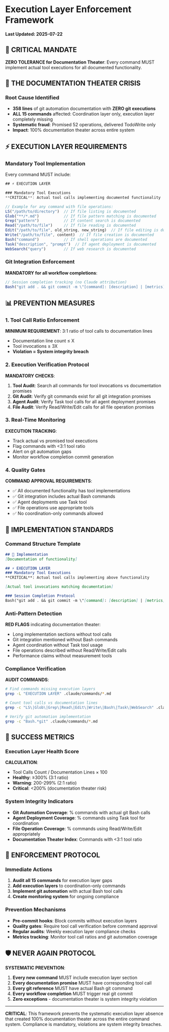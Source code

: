 # Execution Layer Enforcement Framework

**Last Updated: 2025-07-22**

## 🎯 CRITICAL MANDATE

**ZERO TOLERANCE for Documentation Theater**: Every command MUST implement actual tool executions for all documented functionality.

## 🚨 THE DOCUMENTATION THEATER CRISIS

### Root Cause Identified
- **358 lines** of git automation documentation with **ZERO git executions**
- **ALL 15 commands** affected: Coordination layer only, execution layer completely missing
- **Systematic fraud**: Promised 52 operations, delivered TodoWrite only
- **Impact**: 100% documentation theater across entire system

## ⚡ EXECUTION LAYER REQUIREMENTS

### Mandatory Tool Implementation
Every command MUST include:

```javascript
## ⚡ EXECUTION LAYER

### Mandatory Tool Executions
**CRITICAL**: Actual tool calls implementing documented functionality

// Example for any command with file operations:
LS("/path/to/directory")  // If file listing is documented
Glob("**/*.md")           // If file pattern matching is documented  
Grep("pattern")           // If content search is documented
Read("/path/to/file")     // If file reading is documented
Edit("/path/to/file", old_string, new_string)  // If file editing is documented
Write("/path/to/file", content)  // If file creation is documented
Bash("command")           // If shell operations are documented
Task("description", "prompt")  // If agent deployment is documented
WebSearch("query")        // If web research is documented
```

### Git Integration Enforcement
**MANDATORY for all workflow completions**:

```javascript
// Session completion tracking (no Claude attribution)
Bash("git add . && git commit -m \"[command]: [description] | [metrics] ✓session-[N]\"")
```

## 📊 PREVENTION MEASURES

### 1. Tool Call Ratio Enforcement
**MINIMUM REQUIREMENT**: 3:1 ratio of tool calls to documentation lines
- Documentation line count ≤ X
- Tool invocations ≥ 3X
- **Violation = System integrity breach**

### 2. Execution Verification Protocol
**MANDATORY CHECKS**:
1. **Tool Audit**: Search all commands for tool invocations vs documentation promises
2. **Git Audit**: Verify git commands exist for all git integration promises  
3. **Agent Audit**: Verify Task tool calls for all agent deployment promises
4. **File Audit**: Verify Read/Write/Edit calls for all file operation promises

### 3. Real-Time Monitoring
**EXECUTION TRACKING**:
- Track actual vs promised tool executions
- Flag commands with <3:1 tool ratio
- Alert on git automation gaps
- Monitor workflow completion commit generation

### 4. Quality Gates
**COMMAND APPROVAL REQUIREMENTS**:
- ✅ All documented functionality has tool implementations
- ✅ Git integration includes actual Bash commands
- ✅ Agent deployments use Task tool
- ✅ File operations use appropriate tools
- ✅ No coordination-only commands allowed

## 🔧 IMPLEMENTATION STANDARDS

### Command Structure Template
```markdown
## 🔧 Implementation
[Documentation of functionality]

## ⚡ EXECUTION LAYER
### Mandatory Tool Executions
**CRITICAL**: Actual tool calls implementing above functionality

[Actual tool invocations matching documentation]

### Session Completion Protocol  
Bash("git add . && git commit -m \"[command]: [description] | [metrics] ✓session-[N]\"")
```

### Anti-Pattern Detection
**RED FLAGS** indicating documentation theater:
- Long implementation sections without tool calls
- Git integration mentioned without Bash commands
- Agent coordination without Task tool usage
- File operations described without Read/Write/Edit calls
- Performance claims without measurement tools

### Compliance Verification
**AUDIT COMMANDS**:
```bash
# Find commands missing execution layers
grep -L "EXECUTION LAYER" .claude/commands/*.md

# Count tool calls vs documentation lines  
grep -c "LS\|Glob\|Grep\|Read\|Edit\|Write\|Bash\|Task\|WebSearch" .claude/commands/[command].md

# Verify git automation implementation
grep -c "Bash.*git" .claude/commands/*.md
```

## 🎯 SUCCESS METRICS

### Execution Layer Health Score
**CALCULATION**:
- Tool Calls Count / Documentation Lines × 100
- **Healthy**: ≥300% (3:1 ratio)
- **Warning**: 200-299% (2:1 ratio)  
- **Critical**: <200% (documentation theater risk)

### System Integrity Indicators
- **Git Automation Coverage**: % commands with actual git Bash calls
- **Agent Deployment Coverage**: % commands using Task tool for coordination  
- **File Operation Coverage**: % commands using Read/Write/Edit appropriately
- **Documentation Theater Index**: Commands with <3:1 tool ratio

## 🚀 ENFORCEMENT PROTOCOL

### Immediate Actions
1. **Audit all 15 commands** for execution layer gaps
2. **Add execution layers** to coordination-only commands
3. **Implement git automation** with actual Bash tool calls
4. **Create monitoring system** for ongoing compliance

### Prevention Mechanisms
- **Pre-commit hooks**: Block commits without execution layers
- **Quality gates**: Require tool call verification before command approval
- **Regular audits**: Weekly execution layer compliance checks
- **Metrics tracking**: Monitor tool call ratios and git automation coverage

## 🛡️ NEVER AGAIN PROTOCOL

**SYSTEMATIC PREVENTION**:
1. **Every new command** MUST include execution layer section
2. **Every documentation promise** MUST have corresponding tool call
3. **Every git reference** MUST have actual Bash git command
4. **Every workflow completion** MUST trigger real git commit
5. **Zero exceptions** - documentation theater is system integrity violation

---

**CRITICAL**: This framework prevents the systematic execution layer absence that created 100% documentation theater across the entire command system. Compliance is mandatory, violations are system integrity breaches.